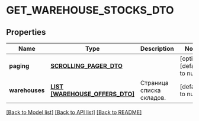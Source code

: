 # GET_WAREHOUSE_STOCKS_DTO

## Properties
Name | Type | Description | Notes
------------ | ------------- | ------------- | -------------
**paging** | [**SCROLLING_PAGER_DTO**](ScrollingPagerDTO.md) |  | [optional] [default to null]
**warehouses** | [**LIST [WAREHOUSE_OFFERS_DTO]**](WarehouseOffersDTO.md) | Страница списка складов. | [default to null]

[[Back to Model list]](../README.md#documentation-for-models) [[Back to API list]](../README.md#documentation-for-api-endpoints) [[Back to README]](../README.md)


